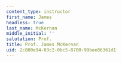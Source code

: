 ```yaml
---
content_type: instructor
first_name: James
headless: true
last_name: McKernan
middle_initial: ''
salutation: Prof.
title: Prof. James McKernan
uid: 2c800e94-03c2-0bc5-8700-99bee86361d1
---
```

